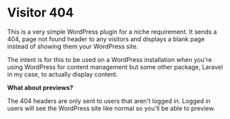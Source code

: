 # Visitor 404

This is a very simple WordPress plugin for a niche requirement. It sends a 404, page not found header to any visitors and displays a blank page instead of showing them your WordPress site.

The intent is for this to be used on a WordPress installation when you're using WordPress for content management but some other package, Laravel in my case, to actually display content. 

**What about previews?**

The 404 headers are only sent to users that aren't logged in. Logged in users will see the WordPress site like normal so you'll be able to preview. 